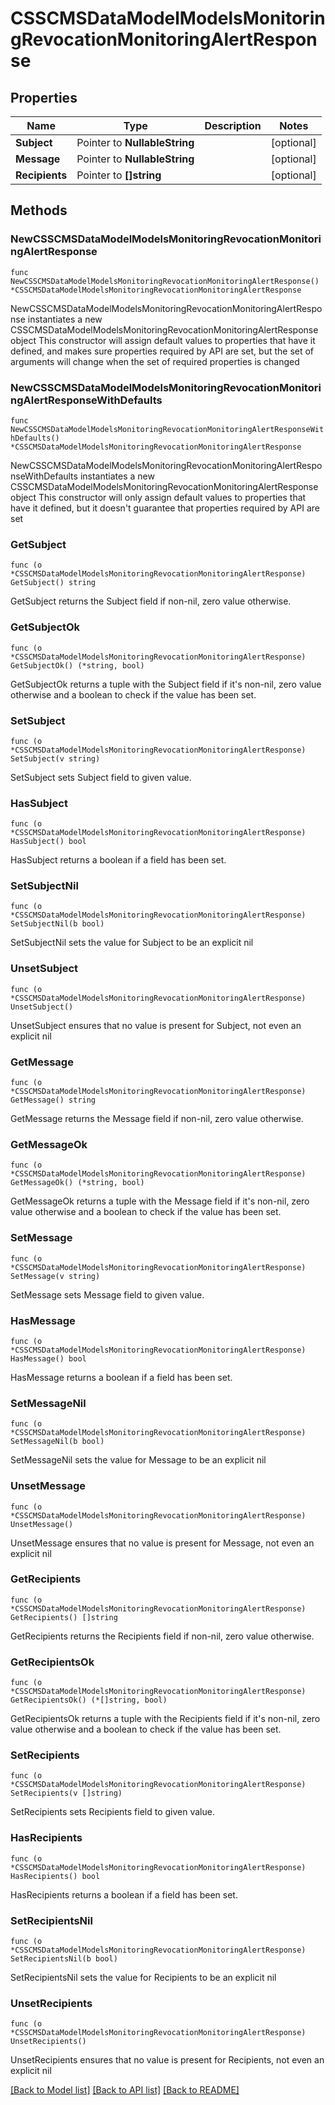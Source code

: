 # CSSCMSDataModelModelsMonitoringRevocationMonitoringAlertResponse

## Properties

Name | Type | Description | Notes
------------ | ------------- | ------------- | -------------
**Subject** | Pointer to **NullableString** |  | [optional] 
**Message** | Pointer to **NullableString** |  | [optional] 
**Recipients** | Pointer to **[]string** |  | [optional] 

## Methods

### NewCSSCMSDataModelModelsMonitoringRevocationMonitoringAlertResponse

`func NewCSSCMSDataModelModelsMonitoringRevocationMonitoringAlertResponse() *CSSCMSDataModelModelsMonitoringRevocationMonitoringAlertResponse`

NewCSSCMSDataModelModelsMonitoringRevocationMonitoringAlertResponse instantiates a new CSSCMSDataModelModelsMonitoringRevocationMonitoringAlertResponse object
This constructor will assign default values to properties that have it defined,
and makes sure properties required by API are set, but the set of arguments
will change when the set of required properties is changed

### NewCSSCMSDataModelModelsMonitoringRevocationMonitoringAlertResponseWithDefaults

`func NewCSSCMSDataModelModelsMonitoringRevocationMonitoringAlertResponseWithDefaults() *CSSCMSDataModelModelsMonitoringRevocationMonitoringAlertResponse`

NewCSSCMSDataModelModelsMonitoringRevocationMonitoringAlertResponseWithDefaults instantiates a new CSSCMSDataModelModelsMonitoringRevocationMonitoringAlertResponse object
This constructor will only assign default values to properties that have it defined,
but it doesn't guarantee that properties required by API are set

### GetSubject

`func (o *CSSCMSDataModelModelsMonitoringRevocationMonitoringAlertResponse) GetSubject() string`

GetSubject returns the Subject field if non-nil, zero value otherwise.

### GetSubjectOk

`func (o *CSSCMSDataModelModelsMonitoringRevocationMonitoringAlertResponse) GetSubjectOk() (*string, bool)`

GetSubjectOk returns a tuple with the Subject field if it's non-nil, zero value otherwise
and a boolean to check if the value has been set.

### SetSubject

`func (o *CSSCMSDataModelModelsMonitoringRevocationMonitoringAlertResponse) SetSubject(v string)`

SetSubject sets Subject field to given value.

### HasSubject

`func (o *CSSCMSDataModelModelsMonitoringRevocationMonitoringAlertResponse) HasSubject() bool`

HasSubject returns a boolean if a field has been set.

### SetSubjectNil

`func (o *CSSCMSDataModelModelsMonitoringRevocationMonitoringAlertResponse) SetSubjectNil(b bool)`

 SetSubjectNil sets the value for Subject to be an explicit nil

### UnsetSubject
`func (o *CSSCMSDataModelModelsMonitoringRevocationMonitoringAlertResponse) UnsetSubject()`

UnsetSubject ensures that no value is present for Subject, not even an explicit nil
### GetMessage

`func (o *CSSCMSDataModelModelsMonitoringRevocationMonitoringAlertResponse) GetMessage() string`

GetMessage returns the Message field if non-nil, zero value otherwise.

### GetMessageOk

`func (o *CSSCMSDataModelModelsMonitoringRevocationMonitoringAlertResponse) GetMessageOk() (*string, bool)`

GetMessageOk returns a tuple with the Message field if it's non-nil, zero value otherwise
and a boolean to check if the value has been set.

### SetMessage

`func (o *CSSCMSDataModelModelsMonitoringRevocationMonitoringAlertResponse) SetMessage(v string)`

SetMessage sets Message field to given value.

### HasMessage

`func (o *CSSCMSDataModelModelsMonitoringRevocationMonitoringAlertResponse) HasMessage() bool`

HasMessage returns a boolean if a field has been set.

### SetMessageNil

`func (o *CSSCMSDataModelModelsMonitoringRevocationMonitoringAlertResponse) SetMessageNil(b bool)`

 SetMessageNil sets the value for Message to be an explicit nil

### UnsetMessage
`func (o *CSSCMSDataModelModelsMonitoringRevocationMonitoringAlertResponse) UnsetMessage()`

UnsetMessage ensures that no value is present for Message, not even an explicit nil
### GetRecipients

`func (o *CSSCMSDataModelModelsMonitoringRevocationMonitoringAlertResponse) GetRecipients() []string`

GetRecipients returns the Recipients field if non-nil, zero value otherwise.

### GetRecipientsOk

`func (o *CSSCMSDataModelModelsMonitoringRevocationMonitoringAlertResponse) GetRecipientsOk() (*[]string, bool)`

GetRecipientsOk returns a tuple with the Recipients field if it's non-nil, zero value otherwise
and a boolean to check if the value has been set.

### SetRecipients

`func (o *CSSCMSDataModelModelsMonitoringRevocationMonitoringAlertResponse) SetRecipients(v []string)`

SetRecipients sets Recipients field to given value.

### HasRecipients

`func (o *CSSCMSDataModelModelsMonitoringRevocationMonitoringAlertResponse) HasRecipients() bool`

HasRecipients returns a boolean if a field has been set.

### SetRecipientsNil

`func (o *CSSCMSDataModelModelsMonitoringRevocationMonitoringAlertResponse) SetRecipientsNil(b bool)`

 SetRecipientsNil sets the value for Recipients to be an explicit nil

### UnsetRecipients
`func (o *CSSCMSDataModelModelsMonitoringRevocationMonitoringAlertResponse) UnsetRecipients()`

UnsetRecipients ensures that no value is present for Recipients, not even an explicit nil

[[Back to Model list]](../README.md#documentation-for-models) [[Back to API list]](../README.md#documentation-for-api-endpoints) [[Back to README]](../README.md)


